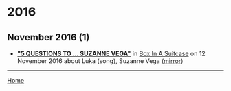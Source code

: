 # 2016

## November 2016 (1)

 - [**"5 QUESTIONS TO … SUZANNE VEGA"**](http://www.boxinasuitcase.com/en/books-en/5-questions-to-suzanne-vega-405048/) in [Box In A Suitcase](http://www.boxinasuitcase.com/) on 12 November 2016 about Luka (song), Suzanne Vega ([mirror](https://web.archive.org/web/*/http://www.boxinasuitcase.com/en/books-en/5-questions-to-suzanne-vega-405048/))

----

[Home](../)
